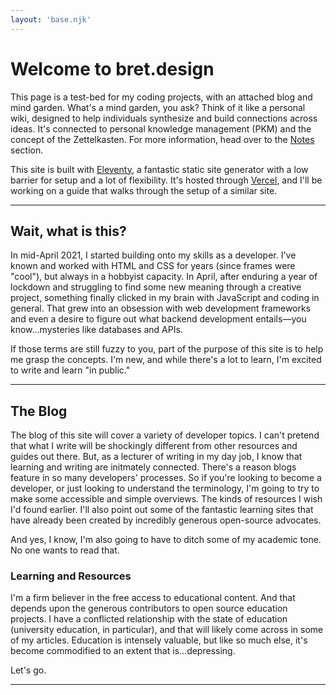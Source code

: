 ```yaml
---
layout: 'base.njk'
---
```


# Welcome to bret.design
This page is a test-bed for my coding projects, with an attached blog and mind garden. What's a mind garden, you ask? Think of it like a personal wiki, designed to help individuals synthesize and build connections across ideas. It's connected to personal knowledge management (PKM) and the concept of the Zettelkasten. For more information, head over to the [Notes](https://bret.design/notes) section. 

This site is built with [Eleventy](https://www.11ty.dev/), a fantastic static site generator with a low barrier for setup and a lot of flexibility. It's hosted through [Vercel](https://vercel.com/), and I'll be working on a guide that walks through the setup of a similar site.

---

## Wait, what is this?
In mid-April 2021, I started building onto my skills as a developer. I've known and worked with HTML and CSS for years (since frames were "cool"), but always in a hobbyist capacity. In April, after enduring a year of lockdown and struggling to find some new meaning through a creative project, something finally clicked in my brain with JavaScript and coding in general. That grew into an obsession with web development frameworks and even a desire to figure out what backend development entails—you know...mysteries like databases and APIs. 

If those terms are still fuzzy to you, part of the purpose of this site is to help me grasp the concepts. I'm new, and while there's a lot to learn, I'm excited to write and learn "in public."

---

## The Blog
The blog of this site will cover a variety of developer topics. I can't pretend that what I write will be shockingly different from other resources and guides out there. But, as a lecturer of writing in my day job, I know that learning and writing are initmately connected. There's a reason blogs feature in so many developers' processes. So if you're looking to become a developer, or just looking to understand the terminology, I'm going to try to make some accessible and simple overviews. The kinds of resources I wish I'd found earlier. I'll also point out some of the fantastic learning sites that have already been created by incredibly generous open-source advocates.

And yes, I know, I'm also going to have to ditch some of my academic tone. No one wants to read that.

### Learning and Resources
I'm a firm believer in the free access to educational content. And that depends upon the generous contributors to open source education projects. I have a conflicted relationship with the state of education (university education, in particular), and that will likely come across in some of my articles. Education is intensely valuable, but like so much else, it's become commodified to an extent that is...depressing. 

Let's go.

---
